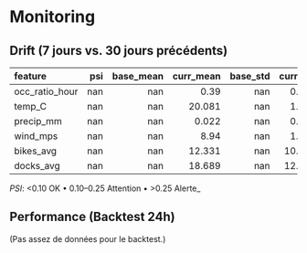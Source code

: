 # Monitoring

## Drift (7 jours vs. 30 jours précédents)
| feature        |   psi |   base_mean |   curr_mean |   base_std |   curr_std |   n_base |   n_curr | psi_flag   |
|:---------------|------:|------------:|------------:|-----------:|-----------:|---------:|---------:|:-----------|
| occ_ratio_hour |   nan |         nan |       0.39  |        nan |      0.292 |        0 |    19722 | n/a        |
| temp_C         |   nan |         nan |      20.081 |        nan |      1.837 |        0 |    19722 | n/a        |
| precip_mm      |   nan |         nan |       0.022 |        nan |      0.057 |        0 |    19722 | n/a        |
| wind_mps       |   nan |         nan |       8.94  |        nan |      1.477 |        0 |    19722 | n/a        |
| bikes_avg      |   nan |         nan |      12.331 |        nan |     10.763 |        0 |    19722 | n/a        |
| docks_avg      |   nan |         nan |      18.689 |        nan |     12.574 |        0 |    19722 | n/a        |

_PSI_: <0.10 OK • 0.10–0.25 Attention • >0.25 Alerte_

## Performance (Backtest 24h)
(Pas assez de données pour le backtest.)
